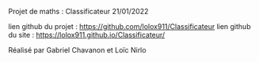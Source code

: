 Projet de maths : Classificateur
21/01/2022

lien github du projet : https://github.com/lolox911/Classificateur
lien github du site : https://lolox911.github.io/Classificateur/

Réalisé par Gabriel Chavanon et Loïc Nirlo